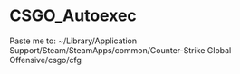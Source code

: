# CSGO_Autoexec

Paste me to:
~/Library/Application Support/Steam/SteamApps/common/Counter-Strike Global Offensive/csgo/cfg
